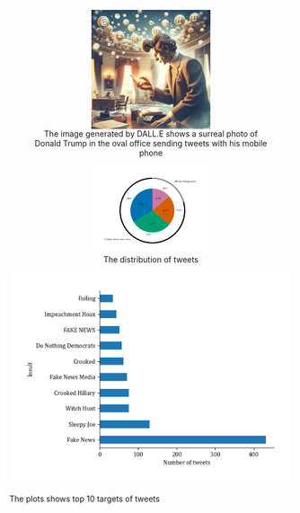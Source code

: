 

<figure style="text-align: center;">
  <img src="https://github.com/Htbibalan/PYTHON_COURSE_2024/blob/main/source/surea.webp" alt="Banner image" style="width: 50%; display: block; margin-left: auto; margin-right: auto;"/>
  <figcaption>The image generated by DALL.E shows a surreal photo of Donald Trump in the oval office sending tweets with his mobile phone</figcaption>
</figure>


<!-- ![Banner Image](https://github.com/Htbibalan/PYTHON_COURSE_2024/blob/main/source/surea.webp)
The image generated by DALL.E shows a surreal photo of Donald Trump in the oval office sending tweets with his mobile phone. -->


<figure style="text-align: center;">
  <img src="https://github.com/Htbibalan/PYTHON_COURSE_2024/blob/main/plots/pie_doughnut.png" alt="Pie plot" style="width: 50%; display: block; margin-left: auto; margin-right: auto;"/>
  <figcaption>The distribution of tweets</figcaption>
</figure>



<!-- ![pie](https://github.com/Htbibalan/PYTHON_COURSE_2024/blob/main/plots/pie_doughnut.png)
The pie plot wrapped by doughnut plot shows the distribution of tweets posted by Donald Trump between 2017-2020. There is an increase in the number of tweets posted by him as he gets towards the end of his period in the office. The doughnut plot also shows how many days out of 1461 days in the office he did not send any tweet. -->

![top_10_insults](https://github.com/Htbibalan/PYTHON_COURSE_2024/blob/main/plots/top_10_insults.png)

The plots shows top 10 targets of tweets